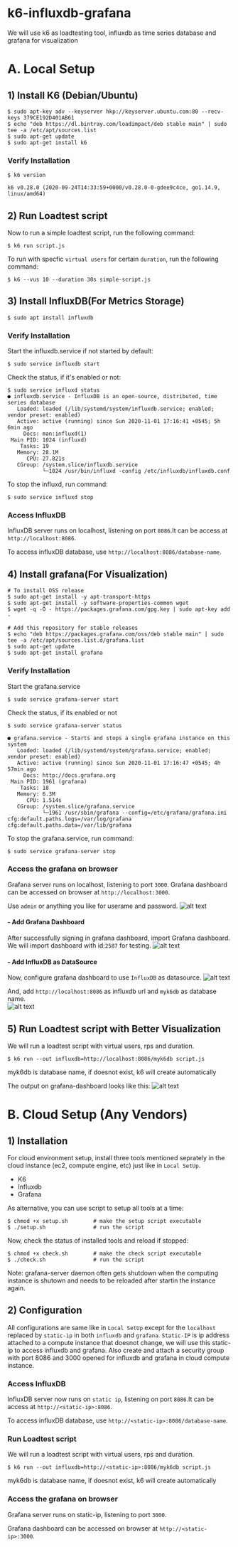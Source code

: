 # k6-influxdb-grafana
We will use k6 as loadtesting tool, influxdb as time series database and grafana for visualization
# A. Local Setup 
## 1) Install K6 (Debian/Ubuntu)
```
$ sudo apt-key adv --keyserver hkp://keyserver.ubuntu.com:80 --recv-keys 379CE192D401AB61
$ echo "deb https://dl.bintray.com/loadimpact/deb stable main" | sudo tee -a /etc/apt/sources.list
$ sudo apt-get update
$ sudo apt-get install k6
```

### Verify Installation
```
$ k6 version

k6 v0.28.0 (2020-09-24T14:33:59+0000/v0.28.0-0-gdee9c4ce, go1.14.9, linux/amd64)

```
## 2) Run Loadtest script 

Now to run a simple loadtest script, run the following command:
```
$ k6 run script.js
```
To run with specfic `virtual users` for certain `duration`, run the following command:
```
$ k6 --vus 10 --duration 30s simple-script.js
```

## 3) Install InfluxDB(For Metrics Storage)
```
$ sudo apt install influxdb
```
### Verify Installation
Start the influxdb.service if not started by default:
```
$ sudo service influxdb start
```
Check the status, if it's enabled or not:
```
$ sudo service influxd status
● influxdb.service - InfluxDB is an open-source, distributed, time series database
   Loaded: loaded (/lib/systemd/system/influxdb.service; enabled; vendor preset: enabled)
   Active: active (running) since Sun 2020-11-01 17:16:41 +0545; 5h 6min ago
     Docs: man:influxd(1)
 Main PID: 1024 (influxd)
    Tasks: 19
   Memory: 28.1M
      CPU: 27.821s
   CGroup: /system.slice/influxdb.service
           └─1024 /usr/bin/influxd -config /etc/influxdb/influxdb.conf
```
To stop the influxd, run command:
```
$ sudo service influxd stop
```

### Access InfluxDB
InfluxDB server runs on localhost, listening on port `8086`.It can be access at `http://localhost:8086`.

To access influxDB database, use `http://localhost:8086/database-name`.


## 4) Install grafana(For Visualization)
```
# To install OSS release
$ sudo apt-get install -y apt-transport-https
$ sudo apt-get install -y software-properties-common wget
$ wget -q -O - https://packages.grafana.com/gpg.key | sudo apt-key add -

# Add this repository for stable releases
$ echo "deb https://packages.grafana.com/oss/deb stable main" | sudo tee -a /etc/apt/sources.list.d/grafana.list
$ sudo apt-get update
$ sudo apt-get install grafana

```

### Verify Installation
Start the grafana.service 
```
$ sudo service grafana-server start
```
Check the status, if its enabled or not
```
$ sudo service grafana-server status

● grafana.service - Starts and stops a single grafana instance on this system
   Loaded: loaded (/lib/systemd/system/grafana.service; enabled; vendor preset: enabled)
   Active: active (running) since Sun 2020-11-01 17:16:47 +0545; 4h 57min ago
     Docs: http://docs.grafana.org
 Main PID: 1961 (grafana)
    Tasks: 18
   Memory: 6.3M
      CPU: 1.514s
   CGroup: /system.slice/grafana.service
           └─1961 /usr/sbin/grafana --config=/etc/grafana/grafana.ini cfg:default.paths.logs=/var/log/grafana cfg:default.paths.data=/var/lib/grafana
```
To stop the grafana.service, run command:

```
$ sudo service grafana-server stop
```

### Access the grafana on browser

Grafana server runs on localhost, listening to port `3000`.
Grafana dashboard can be accessed on browser at `http://localhost:3000`.

Use `admin` or anything you like for userame and password.
![alt text](https://github.com/limbuu/k6-influxdb-grafana/blob/main/images/grafana-login.png)

#### - Add Grafana Dashboard
After successfully signing in grafana dashboard, import Grafana dashboard. 
We will import dashboard with id:`2587` for testing.
![alt text](https://github.com/limbuu/k6-influxdb-grafana/blob/main/images/grafana-setup1.png)

#### - Add InfluxDB as DataSource
Now, configure grafana dashboard to use `InfluxDB` as datasource.
![alt text](https://github.com/limbuu/k6-influxdb-grafana/blob/main/images/grafana-setup2.png)

And, add `http://localhost:8086` as influxdb url and `myk6db` as database name.  
![alt text](https://github.com/limbuu/k6-influxdb-grafana/blob/main/images/influxdb-setup.png)

## 5) Run Loadtest script with Better Visualization

We will run a loadtest script with virtual users, rps and duration. 

```
$ k6 run --out influxdb=http://localhost:8086/myk6db script.js
```
myk6db is database name, if doesnot exist, k6 will create automatically

 
The output on grafana-dashboard looks like this:
![alt text](https://github.com/limbuu/k6-influxdb-grafana/blob/main/images/grafna-dashboard-output.png)

# B. Cloud Setup (Any Vendors)
## 1) Installation
For cloud environment setup, install three tools mentioned seprately in the cloud instance (ec2, compute engine, etc) just like in `Local SetUp`.
* K6
* Influxdb
* Grafana

As alternative, you can use script to setup all tools at a time:
```
$ chmod +x setup.sh        # make the setup script executable
$ ./setup.sh               # run the script
```

Now, check the status of installed tools and reload if stopped:
```
$ chmod +x check.sh        # make the check script executable
$ ./check.sh               # run the script
```

Note: grafana-server daemon often gets shutdown when the computing instance is shutown and needs to be reloaded after startin the instance again.

## 2) Configuration
All configurations are same like in `Local SetUp` except for the `localhost` replaced by `static-ip` in both `influxdb` and `grafana`. 
`Static-IP` is ip address attached to a compute instance that doesnot change, we will use this static-ip to access influxdb and grafana.
Also create and attach a security group with port 8086 and 3000 opened for influxdb and grafana in cloud compute instance. 

### Access InfluxDB
InfluxDB server now runs on `static ip`, listening on port `8086`.It can be access at `http://<static-ip>:8086`.

To access influxDB database, use `http://<static-ip>:8086/database-name`.

### Run Loadtest script 

We will run a loadtest script with virtual users, rps and duration. 

```
$ k6 run --out influxdb=http://<static-ip>:8086/myk6db script.js
```
myk6db is database name, if doesnot exist, k6 will create automatically


### Access the grafana on browser
Grafana server runs on static-ip, listening to port `3000`.

Grafana dashboard can be accessed on browser at `http://<static-ip>:3000`.






















